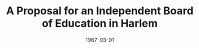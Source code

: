 --- 
title: A Proposal for an Independent Board of Education in Harlem
layout: "tc-single"
draft: false
hasContentInGallery: true
date: 1967-03-01
--- 